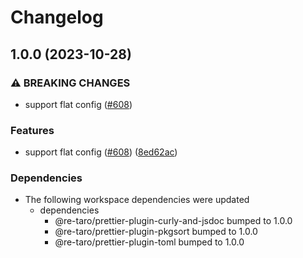 # Changelog

## 1.0.0 (2023-10-28)

### ⚠ BREAKING CHANGES

- support flat config ([#608](https://github.com/re-taro/fmt/issues/608))

### Features

- support flat config ([#608](https://github.com/re-taro/fmt/issues/608)) ([8ed62ac](https://github.com/re-taro/fmt/commit/8ed62acbaa5018633fc57a361654c2803ca89ef7))

### Dependencies

- The following workspace dependencies were updated
  - dependencies
    - @re-taro/prettier-plugin-curly-and-jsdoc bumped to 1.0.0
    - @re-taro/prettier-plugin-pkgsort bumped to 1.0.0
    - @re-taro/prettier-plugin-toml bumped to 1.0.0
